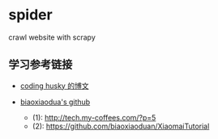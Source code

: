 spider
======

crawl website with scrapy 


## 学习参考链接

- [coding husky 的博文](1)
- [biaoxiaodua's github](2)






  - (1): http://tech.my-coffees.com/?p=5
  - (2): https://github.com/biaoxiaoduan/XiaomaiTutorial
